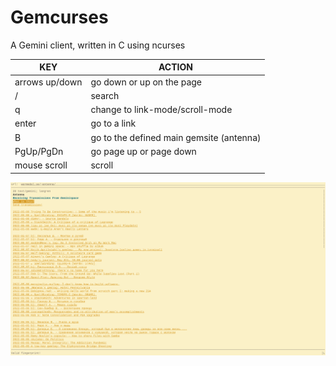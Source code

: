 # Gemcurses
A Gemini client, written in C using ncurses

| KEY| ACTION        |
| -- | ------------- |
| arrows up/down | go down or up on the page      |
| /              | search                         |
| q              | change to link-mode/scroll-mode|
| enter          | go to a link                   |  
| B              | go to the defined main gemsite (antenna) |
| PgUp/PgDn      | go page up or page down        |
| mouse scroll   | scroll                         |

![The antenna gemsite showed in Gemcurses](/images/antenna.png "An example image of Gemcurses")
